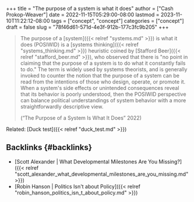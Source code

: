 +++
title = "The purpose of a system is what it does"
author = ["Cash Prokop-Weaver"]
date = 2022-11-15T05:29:00-08:00
lastmod = 2023-11-10T11:22:12-08:00
tags = ["concept", "concept"]
categories = ["concept"]
draft = false
slug = "78f46d61-571d-4e3f-912b-177c3fc9b205"
+++

> The purpose of a [system]({{< relref "systems.md" >}}) is what it does (POSIWID) is a [systems thinking]({{< relref "systems_thinking.md" >}}) heuristic coined by [Stafford Beer]({{< relref "stafford_beer.md" >}}), who observed that there is "no point in claiming that the purpose of a system is to do what it constantly fails to do." The term is widely used by systems theorists, and is generally invoked to counter the notion that the purpose of a system can be read from the intentions of those who design, operate, or promote it. When a system's side effects or unintended consequences reveal that its behavior is poorly understood, then the POSIWID perspective can balance political understandings of system behavior with a more straightforwardly descriptive view.
>
> (“The Purpose of a System Is What It Does” 2022)

Related: [Duck test]({{< relref "duck_test.md" >}})


## Backlinks {#backlinks}

-   [Scott Alexander | What Developmental Milestones Are You Missing?]({{< relref "scott_alexander_what_developmental_milestones_are_you_missing.md" >}})
-   [Robin Hanson | Politics Isn't about Policy]({{< relref "robin_hanson_politics_isn_t_about_policy.md" >}})
